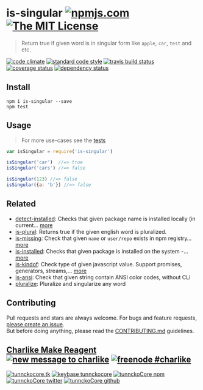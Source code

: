 # is-singular [![npmjs.com][npmjs-img]][npmjs-url] [![The MIT License][license-img]][license-url] 

> Return true if given word is in singular form like `apple`, `car`, `test` and etc.

[![code climate][codeclimate-img]][codeclimate-url] [![standard code style][standard-img]][standard-url] [![travis build status][travis-img]][travis-url] [![coverage status][coveralls-img]][coveralls-url] [![dependency status][david-img]][david-url]


## Install
```
npm i is-singular --save
npm test
```


## Usage
> For more use-cases see the [tests](./test.js)

```js
var isSingular = require('is-singular')

isSingular('car')  //=> true
isSingular('cars') //=> false

isSingular(123) //=> false
isSingular({a: 'b'}) //=> false
```


## Related
- [detect-installed](https://github.com/tunnckoCore/detect-installed): Checks that given package name is installed locally (in current… [more](https://github.com/tunnckoCore/detect-installed)
- [is-plural](https://github.com/jonschlinkert/is-plural): Returns true if the given english word is pluralized.
- [is-missing](https://github.com/tunnckocore/is-missing): Check that given `name` or `user/repo` exists in npm registry… [more](https://github.com/tunnckocore/is-missing)
- [is-installed](https://github.com/tunnckoCore/is-installed): Checks that given package is installed on the system -… [more](https://github.com/tunnckoCore/is-installed)
- [is-kindof](https://github.com/tunnckocore/is-kindof): Check type of given javascript value. Support promises, generators, streams,… [more](https://github.com/tunnckocore/is-kindof)
- [is-ansi](https://github.com/tunnckocore/is-ansi): Check that given string contain ANSI color codes, without CLI
- [pluralize](https://github.com/blakeembrey/pluralize): Pluralize and singularize any word


## Contributing
Pull requests and stars are always welcome. For bugs and feature requests, [please create an issue](https://github.com/tunnckoCore/is-singular/issues/new).  
But before doing anything, please read the [CONTRIBUTING.md](./CONTRIBUTING.md) guidelines.


## [Charlike Make Reagent](http://j.mp/1stW47C) [![new message to charlike][new-message-img]][new-message-url] [![freenode #charlike][freenode-img]][freenode-url]

[![tunnckocore.tk][author-www-img]][author-www-url] [![keybase tunnckocore][keybase-img]][keybase-url] [![tunnckoCore npm][author-npm-img]][author-npm-url] [![tunnckoCore twitter][author-twitter-img]][author-twitter-url] [![tunnckoCore github][author-github-img]][author-github-url]


[npmjs-url]: https://www.npmjs.com/package/is-singular
[npmjs-img]: https://img.shields.io/npm/v/is-singular.svg?label=is-singular

[license-url]: https://github.com/tunnckoCore/is-singular/blob/master/LICENSE.md
[license-img]: https://img.shields.io/badge/license-MIT-blue.svg


[codeclimate-url]: https://codeclimate.com/github/tunnckoCore/is-singular
[codeclimate-img]: https://img.shields.io/codeclimate/github/tunnckoCore/is-singular.svg

[travis-url]: https://travis-ci.org/tunnckoCore/is-singular
[travis-img]: https://img.shields.io/travis/tunnckoCore/is-singular.svg

[coveralls-url]: https://coveralls.io/r/tunnckoCore/is-singular
[coveralls-img]: https://img.shields.io/coveralls/tunnckoCore/is-singular.svg

[david-url]: https://david-dm.org/tunnckoCore/is-singular
[david-img]: https://img.shields.io/david/tunnckoCore/is-singular.svg

[standard-url]: https://github.com/feross/standard
[standard-img]: https://img.shields.io/badge/code%20style-standard-brightgreen.svg


[author-www-url]: http://www.tunnckocore.tk
[author-www-img]: https://img.shields.io/badge/www-tunnckocore.tk-fe7d37.svg

[keybase-url]: https://keybase.io/tunnckocore
[keybase-img]: https://img.shields.io/badge/keybase-tunnckocore-8a7967.svg

[author-npm-url]: https://www.npmjs.com/~tunnckocore
[author-npm-img]: https://img.shields.io/badge/npm-~tunnckocore-cb3837.svg

[author-twitter-url]: https://twitter.com/tunnckoCore
[author-twitter-img]: https://img.shields.io/badge/twitter-@tunnckoCore-55acee.svg

[author-github-url]: https://github.com/tunnckoCore
[author-github-img]: https://img.shields.io/badge/github-@tunnckoCore-4183c4.svg

[freenode-url]: http://webchat.freenode.net/?channels=charlike
[freenode-img]: https://img.shields.io/badge/freenode-%23charlike-5654a4.svg

[new-message-url]: https://github.com/tunnckoCore/messages
[new-message-img]: https://img.shields.io/badge/send%20me-message-green.svg
